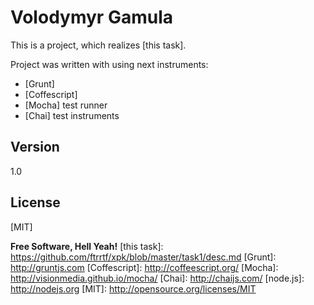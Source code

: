 Volodymyr Gamula
=========

This is a project, which realizes [this task].

Project was written with using next instruments:
  - [Grunt]
  - [Coffescript]
  - [Mocha] test runner
  - [Chai] test instruments

Version
----

1.0

License
----

[MIT]

**Free Software, Hell Yeah!**
[this task]: https://github.com/ftrrtf/xpk/blob/master/task1/desc.md
[Grunt]: http://gruntjs.com
[Coffescript]: http://coffeescript.org/
[Mocha]: http://visionmedia.github.io/mocha/
[Chai]: http://chaijs.com/
[node.js]: http://nodejs.org
[MIT]: http://opensource.org/licenses/MIT